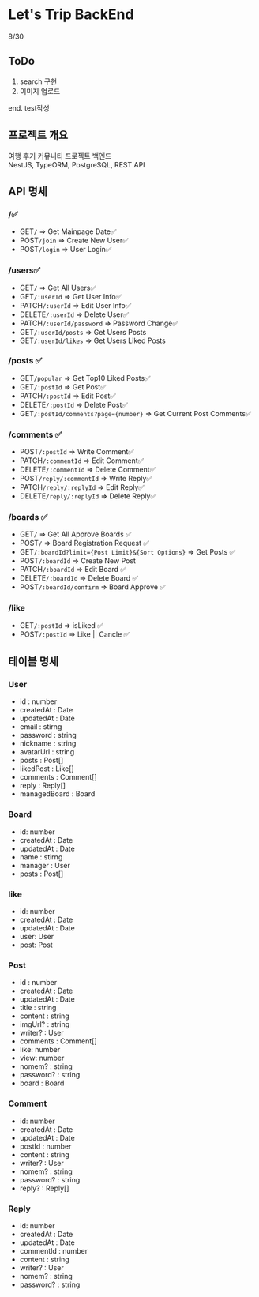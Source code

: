 # Let's Trip BackEnd

8/30

## ToDo

1. search 구현
2. 이미지 업로드

end. test작성

## 프로젝트 개요

여행 후기 커뮤니티 프로젝트 백엔드  
NestJS, TypeORM, PostgreSQL, REST API

## API 명세

### /✅

- GET`/` => Get Mainpage Date✅
- POST`/join` => Create New User✅
- POST`/login` => User Login✅

### /users✅

- GET`/` => Get All Users✅
- GET`/:userId` => Get User Info✅
- PATCH`/:userId` => Edit User Info✅
- DELETE`/:userId` => Delete User✅
- PATCH`/:userId/password` => Password Change✅
- GET`/:userId/posts` => Get Users Posts
- GET`/:userId/likes` => Get Users Liked Posts

### /posts ✅

- GET`/popular` => Get Top10 Liked Posts✅
- GET`/:postId` => Get Post✅
- PATCH`/:postId` => Edit Post✅
- DELETE`/:postId` => Delete Post✅
- GET`/:postId/comments?page={number}` => Get Current Post Comments✅

### /comments ✅

- POST`/:postId` => Write Comment✅
- PATCH`/:commentId` => Edit Comment✅
- DELETE`/:commentId` => Delete Comment✅
- POST`/reply/:commentId` => Write Reply✅
- PATCH`/reply/:replyId` => Edit Reply✅
- DELETE`/reply/:replyId` => Delete Reply✅

### /boards ✅

- GET`/` => Get All Approve Boards ✅
- POST`/` => Board Registration Request ✅
- GET`/:boardId?limit={Post Limit}&{Sort Options}` => Get Posts ✅
- POST`/:boardId` => Create New Post
- PATCH`/:boardId` => Edit Board ✅
- DELETE`/:boardId` => Delete Board ✅
- POST`/:boardId/confirm` => Board Approve ✅

### /like

- GET`/:postId` => isLiked ✅
- POST`/:postId` => Like || Cancle ✅

## 테이블 명세

### User

- id : number
- createdAt : Date
- updatedAt : Date
- email : stirng
- password : string
- nickname : string
- avatarUrl : string
- posts : Post[]
- likedPost : Like[]
- comments : Comment[]
- reply : Reply[]
- managedBoard : Board

### Board

- id: number
- createdAt : Date
- updatedAt : Date
- name : stirng
- manager : User
- posts : Post[]

### like

- id: number
- createdAt : Date
- updatedAt : Date
- user: User
- post: Post

### Post

- id : number
- createdAt : Date
- updatedAt : Date
- title : string
- content : string
- imgUrl? : string
- writer? : User
- comments : Comment[]
- like: number
- view: number
- nomem? : string
- password? : string
- board : Board

### Comment

- id: number
- createdAt : Date
- updatedAt : Date
- postId : number
- content : string
- writer? : User
- nomem? : string
- password? : string
- reply? : Reply[]

### Reply

- id: number
- createdAt : Date
- updatedAt : Date
- commentId : number
- content : string
- writer? : User
- nomem? : string
- password? : string
